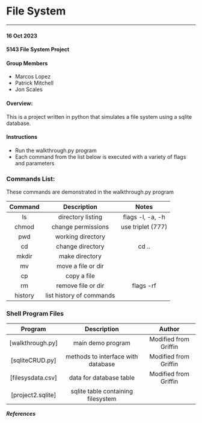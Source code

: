 # File System
---

#### 16 Oct 2023
#### 5143 File System Project 

#### Group Members

- Marcos Lopez
- Patrick Mitchell
- Jon Scales

#### Overview:
This is a project written in python that simulates a file system using a sqlite database. 


#### Instructions

- Run the walkthrough.py program
- Each command from the list below is executed with a variety of flags and parameters
                                     

### Commands List: ###
These commands are demonstrated in the walkthrough.py program

| Command |    Description    | Notes |
| :-----: | :---------------: |  :---: |
|   ls    | directory listing | flags -l, -a, -h   |
| chmod | change permissions | use triplet (777) |
|   pwd   | working directory |         |
|  cd  |     change directory  |cd ..   |
| mkdir | make directory  |   |
| mv |  move a file or dir |  |
| cp | copy a file |     |
| rm | remove file or dir  |  flags -rf  |
| history | list history of commands  |    |


### Shell Program Files ###
| Program | Description | Author |
| :-----: | :---------: | :----: |
| [walkthrough.py] | main demo program | Modified from Griffin | 
| [sqliteCRUD.py] | methods to interface with database| Modified from Griffin  |
| [filesysdata.csv] | data for database table| Modified from Griffin |
| [project2.sqlite] | sqlite table containing filesystem |  |
 

***References***
